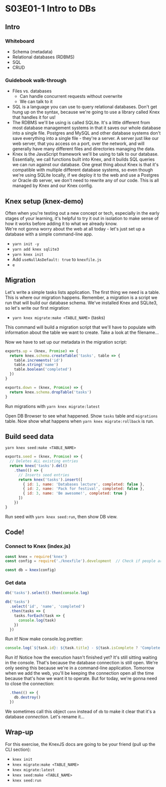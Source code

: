 # S03E01-1 Intro to DBs

## Intro
### Whiteboard
* Schema (metadata)
* Relational databases (RDBMS)
* SQL
* CRUD

### Guidebook walk-through
* Files vs. databases
  * Can handle concurrent requests without overwrite
  * We can talk to it 
* SQL is a language you can use to query relational databases. Don't get hung up on the syntax, because we're going to use a library called Knex that handles it for us!
* The RDBMS we'll be using is called SQLite. It's a little different from most database management systems in that it saves our whole database into a single file. Postgres and MySQL and other database systems don't save everything into a single file - they're a server. A server just like our web server, that you access on a port, over the network, and will generally have many different files and directories managing the data.
* Knex is the JavaScript framework we'll be using to talk to our database. Essentially, we call functions built into Knex, and it builds SQL queries we can run against our database. One great thing about Knex is that it's compatible with multiple different database systems, so even though we're using SQLite locally, if we deploy it to the web and use a Postgres or Oracle db server, we don't need to rewrite any of our code. This is all managed by Knex and our Knex config.

## Knex setup (knex-demo)
Often when you're testing out a new concept or tech, especially in the early stages of your learning, it's helpful to try it out in isolation to make sense of how it works before adding it to what we already know.  
We're not gonna worry about the web at all today - let's just set up a database with a simple command-line app. 
* `yarn init -y`
* `yarn add knex sqlite3`
* `yarn knex init`
* Add `useNullAsDefault: true` to `knexfile.js`
* `e`

## Migration
Let's write a simple tasks lists application. The first thing we need is a table. This is where our migration happens. Remember, a migration is a script we run that will build our database schema. We've installed Knex and SQLite3, so let's write our first migration:
* `yarn knex migrate:make <TABLE_NAME>` (tasks)

This command will build a migration script that we'll have to populate with information about the table we want to create. Take a look at the filename...

Now we have to set up our metadata in the migration script:
```js
exports.up = (knex, Promise) => {
  return knex.schema.createTable('tasks', table => {
    table.increments('id')
    table.string('name')
    table.boolean('completed')
  })
}

exports.down = (knex, Promise) => {
  return knex.schema.dropTable('tasks')
}
```

Run migrations with `yarn knex migrate:latest`

Open DB Browser to see what happened. Show `tasks` table and `migrations` table. Now show what happens when `yarn knex migrate:rollback` is run.


## Build seed data
`yarn knex seed:make <TABLE_NAME>`

```js
exports.seed = (knex, Promise) => {
  // Deletes ALL existing entries
  return knex('tasks').del()
    .then(() => {
      // Inserts seed entries
      return knex('tasks').insert([
        { id: 1, name: 'Databases lecture', completed: false },
        { id: 2, name: 'Pack for festival', completed: false },
        { id: 3, name: 'Be awesome!', completed: true }
      ])
    })
}
```

Run seed with `yarn knex seed:run`, then show DB view.

## Code! 
### Connect to Knex (index.js)
```js
const knex = require('knex')
const config = require('./knexfile').development  // Check if people are familiar with this notation

const db = knex(config)
```

### Get data
```js
db('tasks').select().then(console.log)
```

```js
db('tasks')
  .select('id', 'name', 'completed')
  .then(tasks => {
    tasks.forEach(task => {
      console.log(task)
    })
  })
```

Run it! Now make console.log prettier:
```js
console.log(`${task.id}: ${task.title} - ${task.isComplete ? 'Complete' : 'Incomplete'}`)
```

Run it! Notice how the execution hasn't finished yet? It's still sitting waiting in the console. That's because the database connection is still open. We're only seeing this because we're in a command-line application. Tomorrow when we add the web, you'll be keeping the connection open all the time because that's how we want it to operate. But for today, we're gonna need to close the connection:
```js
  .then(() => {
    db.destroy()
  })
```

We sometimes call this object `conn` instead of `db` to make it clear that it's a database *connection*. Let's rename it...

## Wrap-up
For this exercise, the KnexJS docs are going to be your friend (pull up the CLI section):
* `knex init`
* `knex migrate:make <TABLE_NAME>`
* `knex migrate:latest`
* `knex seed:make <TABLE_NAME>`
* `knex seed:run`
